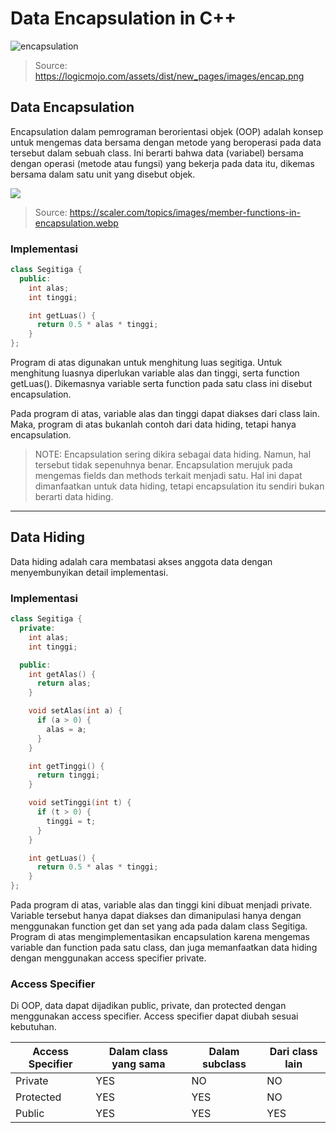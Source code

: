 # Data Encapsulation in C++
![encapsulation](https://logicmojo.com/assets/dist/new_pages/images/encap.png)
> Source: https://logicmojo.com/assets/dist/new_pages/images/encap.png

## Data Encapsulation 
Encapsulation dalam pemrograman berorientasi objek (OOP) adalah konsep untuk mengemas data bersama dengan metode yang beroperasi pada data tersebut dalam sebuah class. Ini berarti bahwa data (variabel) bersama dengan operasi (metode atau fungsi) yang bekerja pada data itu, dikemas bersama dalam satu unit yang disebut objek. 

![](https://scaler.com/topics/images/member-functions-in-encapsulation.webp)
> Source: https://scaler.com/topics/images/member-functions-in-encapsulation.webp

### Implementasi
```cpp
class Segitiga {
  public:
    int alas;
    int tinggi;

    int getLuas() {
      return 0.5 * alas * tinggi;
    }
};
```
Program di atas digunakan untuk menghitung luas segitiga. Untuk menghitung luasnya diperlukan variable alas dan tinggi, serta function getLuas(). Dikemasnya variable serta function pada satu class ini disebut encapsulation. 

Pada program di atas, variable alas dan tinggi dapat diakses dari class lain. Maka, program di atas bukanlah contoh dari data hiding, tetapi hanya encapsulation.

> NOTE: Encapsulation sering dikira sebagai data hiding. Namun, hal tersebut tidak sepenuhnya benar.
> Encapsulation merujuk pada mengemas fields dan methods terkait menjadi satu. Hal ini dapat dimanfaatkan untuk data hiding, tetapi encapsulation itu sendiri bukan berarti data hiding.


***


## Data Hiding 
Data hiding adalah cara membatasi akses anggota data dengan menyembunyikan detail implementasi.

### Implementasi
```cpp
class Segitiga {
  private:
    int alas;
    int tinggi;

  public:
    int getAlas() {
      return alas;
    }

    void setAlas(int a) {
      if (a > 0) {
        alas = a;
      }
    }

    int getTinggi() {
      return tinggi;
    }

    void setTinggi(int t) {
      if (t > 0) {
        tinggi = t;
      }
    }

    int getLuas() {
      return 0.5 * alas * tinggi;
    }
};
```
Pada program di atas, variable alas dan tinggi kini dibuat menjadi private. Variable tersebut hanya dapat diakses dan dimanipulasi hanya dengan menggunakan function get dan set yang ada pada dalam class Segitiga. Program di atas mengimplementasikan encapsulation karena mengemas variable dan function pada satu class, dan juga memanfaatkan data hiding dengan menggunakan access specifier private.

### Access Specifier
Di OOP, data dapat dijadikan public, private, dan protected dengan menggunakan access specifier. Access specifier dapat diubah sesuai kebutuhan.

Access Specifier | Dalam class yang sama | Dalam subclass | Dari class lain
-- | -- | -- | --
Private | YES | NO | NO
Protected | YES | YES | NO
Public | YES | YES | YES



